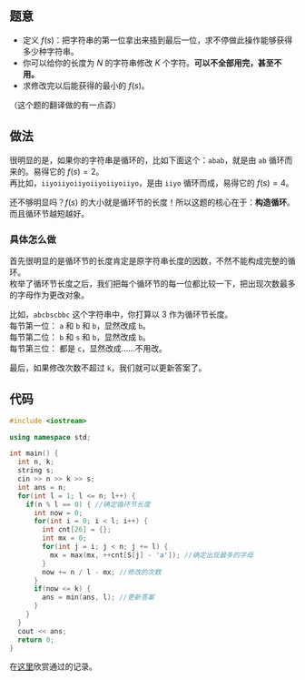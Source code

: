 ## 题意
+ 定义 $f(s)$：把字符串的第一位拿出来插到最后一位，求不停做此操作能够获得多少种字符串。
+ 你可以给你的长度为 $N$ 的字符串修改 $K$ 个字符。**可以不全部用完，甚至不用。**
+ 求修改完以后能获得的最小的 $f(s)$。

（这个题的翻译做的有一点孬）
## 做法
很明显的是，如果你的字符串是循环的，比如下面这个：`abab`，就是由 `ab` 循环而来的。易得它的 $f(s) = 2$。  
再比如，`iiyoiiyoiiyoiiyoiiyoiiyo`，是由 `iiyo` 循环而成，易得它的 $f(s) = 4$。

还不够明显吗？$f(s)$ 的大小就是循环节的长度！所以这题的核心在于：**构造循环**。而且循环节越短越好。
### 具体怎么做
首先很明显的是循环节的长度肯定是原字符串长度的因数，不然不能构成完整的循环。  
枚举了循环节长度之后，我们把每个循环节的每一位都比较一下，把出现次数最多的字母作为更改对象。

比如，`abcbscbbc` 这个字符串中，你打算以 $3$ 作为循环节长度。  
每节第一位： `a` 和 `b` 和 `b`，显然改成 `b`。  
每节第二位： `b` 和 `s` 和 `b`，显然改成 `b`。  
每节第三位： 都是 `c`，显然改成……不用改。

最后，如果修改次数不超过 `k`，我们就可以更新答案了。
## 代码
```cpp
#include <iostream>

using namespace std;

int main() {
  int n, k;
  string s;
  cin >> n >> k >> s;
  int ans = n;
  for(int l = 1; l <= n; l++) {
    if(n % l == 0) { //确定循环节长度
      int now = 0;
      for(int i = 0; i < l; i++) {
        int cnt[26] = {};
        int mx = 0;
        for(int j = i; j < n; j += l) {
          mx = max(mx, ++cnt[S[j] - 'a']); //确定出现最多的字母
        }
        now += n / l - mx; //修改的次数
      }
      if(now <= k) {
        ans = min(ans, l); //更新答案
      }
    }
  }
  cout << ans;
  return 0;
}
```
在[这里](/record/98326089)欣赏通过的记录。